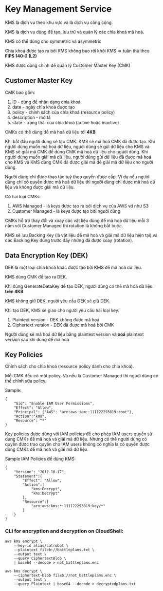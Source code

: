 # Key Management Service

KMS là dịch vụ theo khu vực và là dịch vụ công cộng.

KMS là dịch vụ dùng để tạo, lưu trữ và quản lý các chìa khoá mã hoá. 

KMS có thể dùng cho symmetric và asymmetric

Chìa khoá được tạo ra bởi KMS không bao rời khỏi KMS => tuân thủ theo **FIPS 140-2 (L2)**

KMS được dùng chính để quản lý Customer Master Key (CMK)


## Customer Master Key

CMK bao gồm:
1. ID - dùng để nhận dạng chìa khoá
2. date - ngày chìa khoá được tạo
3. policy - chính sách của chìa khoá (resource policy)
4. description - mô tả 
5. state - trạng thái của chìa khoá (active hoặc inactive)

CMKs có thể dùng để mã hoá dữ liệu tới **4KB**

Khi bắt đầu người dùng sẽ tạo CMK. KMS sẽ mã hoá CMK đã được tạo. Khi người dùng muốn mã hoá dữ liệu, người dùng sẽ gửi dữ liệu cho KMS và KMS sẽ giải mã CMK để dùng CMK mã hoá dữ liệu cho người dùng. Khi người dùng muốn giải mã dữ liệu, người dùng gửi dữ liệu đã được mã hoá cho KMS và KMS dùng CMK đã được giải mã để giải mã dữ liệu cho người dùng. 

Người dùng chỉ được thao tác tuỳ theo quyền được cấp. Ví dụ nếu người dùng chỉ có quyền được mã hoá dữ liệu thì người dùng chỉ được mã hoá dữ liệu và không được giải mã dữ liệu.

Có hai loại CMKs:
1. AWS Managed - là keys được tạo ra bởi dịch vụ của AWS vd như S3
2. Customer Managed - là keys được tạo bởi người dùng

CMKs hỗ trợ thay đổi và xoay các vật liệu dùng để mã hoá dữ liệu mỗi 3 năm với Customer Managed thì rotation là không bắt buộc.

KMS sẽ lưu Backing Key (là vật liệu để mã hoá và giải mã dữ liệu hiện tại) và các Backing Key dùng trước đây những đã được xoay (rotation).

## Data Encryption Key (DEK)

DEK là một loại chìa khoá khác được tạo bởi KMS để mã hoá dữ liệu. 

KMS dùng CMK để tạo ra DEK.

Khi dùng GenerateDataKey để tạo DEK, người dùng có thể mã hoá dữ liệu **trên 4KB**

KMS không giữ DEK, người yêu cầu DEK sẽ giữ DEK. 

Khi tạo DEK, KMS sẽ giao cho người yêu cầu hai loại key:
1. Plaintext version - DEK không được mã hoá
2. Ciphertext version - DEK đã được mã hoá bởi CMK

Người dùng sẽ mã hoá dữ liệu bằng plaintext version và **xoá** plaintext version sau khi dùng để mã hoá.

## Key Policies 
Chính sách cho chìa khoá (resource policy dành cho chìa khoá).

Mỗi CMK đều có một policy. Và nếu là Customer Managed thì người dùng có thể chỉnh sửa policy. 

Sample:

```
{
    "Sid": "Enable IAM User Permissions",
    "Effect": "Allow",
    "Principal": {"AWS": "arn:aws:iam::111122293819:root"},
    "Action":"kms",
    "Resource": "*"
}
```

Key policies được dùng với IAM policies để cho phép IAM users quyền sử dụng CMKs để mã hoá và giải mã dữ liệu. Nhưng có thể người dùng có quyền được trao quyền cho IAM users không có nghĩa là có quyền được dùng CMKs để mã hoá và giải mã dữ liệu. 

Sample IAM Policies để dùng KMS:
```
{
    "Version": "2012-10-17",
    "Statement":{
        "Effect": "Allow",
        "Action":[
            "kms:Encrypt",
            "kms:Decrypt"
        ],
        "Resource":[
            "arn:aws:kms:*:111122293819:key/*"
        ]
    }
}
```

### CLI for encryption and decryption on CloudShell:

```
aws kms encrypt \
    --key-id alias/catrobot \
    --plaintext fileb://battleplans.txt \
    --output text \
    --query CiphertextBlob \
    | base64 --decode > not_battleplans.enc 
    
aws kms decrypt \
    --ciphertext-blob fileb://not_battleplans.enc \
    --output text \
    --query Plaintext | base64 --decode > decryptedplans.txt

```